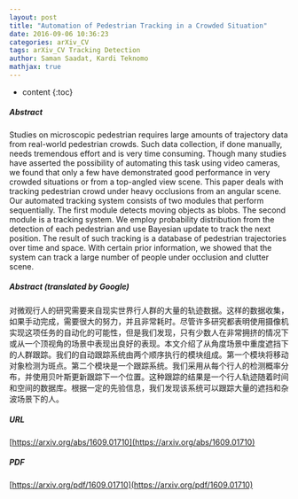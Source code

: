 ```yaml
---
layout: post
title: "Automation of Pedestrian Tracking in a Crowded Situation"
date: 2016-09-06 10:36:23
categories: arXiv_CV
tags: arXiv_CV Tracking Detection
author: Saman Saadat, Kardi Teknomo
mathjax: true
---
```


* content
{:toc}

##### Abstract
Studies on microscopic pedestrian requires large amounts of trajectory data from real-world pedestrian crowds. Such data collection, if done manually, needs tremendous effort and is very time consuming. Though many studies have asserted the possibility of automating this task using video cameras, we found that only a few have demonstrated good performance in very crowded situations or from a top-angled view scene. This paper deals with tracking pedestrian crowd under heavy occlusions from an angular scene. Our automated tracking system consists of two modules that perform sequentially. The first module detects moving objects as blobs. The second module is a tracking system. We employ probability distribution from the detection of each pedestrian and use Bayesian update to track the next position. The result of such tracking is a database of pedestrian trajectories over time and space. With certain prior information, we showed that the system can track a large number of people under occlusion and clutter scene.

##### Abstract (translated by Google)
对微观行人的研究需要来自现实世界行人群的大量的轨迹数据。这样的数据收集，如果手动完成，需要很大的努力，并且非常耗时。尽管许多研究都表明使用摄像机实现这项任务的自动化的可能性，但是我们发现，只有少数人在非常拥挤的情况下或从一个顶视角的场景中表现出良好的表现。本文介绍了从角度场景中重度遮挡下的人群跟踪。我们的自动跟踪系统由两个顺序执行的模块组成。第一个模块将移动对象检测为斑点。第二个模块是一个跟踪系统。我们采用从每个行人的检测概率分布，并使用贝叶斯更新跟踪下一个位置。这种跟踪的结果是一个行人轨迹随着时间和空间的数据库。根据一定的先验信息，我们发现该系统可以跟踪大量的遮挡和杂波场景下的人。

##### URL
[https://arxiv.org/abs/1609.01710](https://arxiv.org/abs/1609.01710)

##### PDF
[https://arxiv.org/pdf/1609.01710](https://arxiv.org/pdf/1609.01710)

